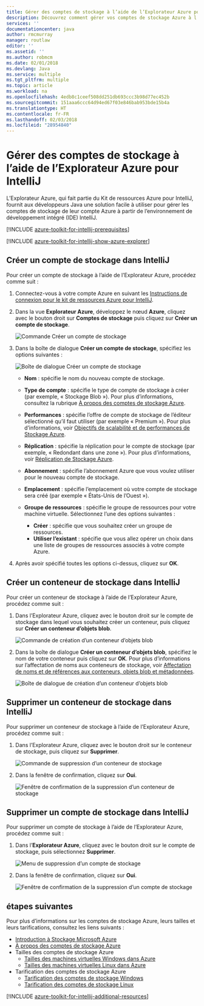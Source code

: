 ```yaml
---
title: Gérer des comptes de stockage à l’aide de l’Explorateur Azure pour IntelliJ
description: Découvrez comment gérer vos comptes de stockage Azure à l’aide de l’Explorateur Azure pour IntelliJ.
services: ''
documentationcenter: java
author: rmcmurray
manager: routlaw
editor: ''
ms.assetid: ''
ms.author: robmcm
ms.date: 02/01/2018
ms.devlang: Java
ms.service: multiple
ms.tgt_pltfrm: multiple
ms.topic: article
ms.workload: na
ms.openlocfilehash: 4edb8c1ceef508dd251db693ccc3b98d77ec452b
ms.sourcegitcommit: 151aaa6ccc64d94ed67f03e846bab953bde15b4a
ms.translationtype: HT
ms.contentlocale: fr-FR
ms.lasthandoff: 02/03/2018
ms.locfileid: "28954840"
---
```

# <a name="manage-storage-accounts-by-using-the-azure-explorer-for-intellij"></a>Gérer des comptes de stockage à l’aide de l’Explorateur Azure pour IntelliJ

L’Explorateur Azure, qui fait partie du Kit de ressources Azure pour IntelliJ, fournit aux développeurs Java une solution facile à utiliser pour gérer les comptes de stockage de leur compte Azure à partir de l’environnement de développement intégré (IDE) IntelliJ.

[!INCLUDE [azure-toolkit-for-intellij-prerequisites](../includes/azure-toolkit-for-intellij-prerequisites.md)]

[!INCLUDE [azure-toolkit-for-intellij-show-azure-explorer](../includes/azure-toolkit-for-intellij-show-azure-explorer.md)]

## <a name="create-a-storage-account-in-intellij"></a>Créer un compte de stockage dans IntelliJ

Pour créer un compte de stockage à l’aide de l’Explorateur Azure, procédez comme suit :

1. Connectez-vous à votre compte Azure en suivant les [Instructions de connexion pour le kit de ressources Azure pour IntelliJ]. 

2. Dans la vue **Explorateur Azure**, développez le nœud **Azure**, cliquez avec le bouton droit sur **Comptes de stockage** puis cliquez sur **Créer un compte de stockage**.

   ![Commande Créer un compte de stockage][CS01]

3. Dans la boîte de dialogue **Créer un compte de stockage**, spécifiez les options suivantes :

   ![Boîte de dialogue Créer un compte de stockage][CS02]

   * **Nom** : spécifie le nom du nouveau compte de stockage.

   * **Type de compte** : spécifie le type de compte de stockage à créer (par exemple, « Stockage Blob »). Pour plus d’informations, consultez la rubrique [À propos des comptes de stockage Azure]. 

   * **Performances** : spécifie l’offre de compte de stockage de l’éditeur sélectionné qu’il faut utiliser (par exemple « Premium »). Pour plus d’informations, voir [Objectifs de scalabilité et de performances de Stockage Azure]. 

   * **Réplication** : spécifie la réplication pour le compte de stockage (par exemple, « Redondant dans une zone »). Pour plus d’informations, voir [Réplication de Stockage Azure]. 

   * **Abonnement** : spécifie l’abonnement Azure que vous voulez utiliser pour le nouveau compte de stockage.

   * **Emplacement** : spécifie l’emplacement où votre compte de stockage sera créé (par exemple « États-Unis de l’Ouest »).

   * **Groupe de ressources** : spécifie le groupe de ressources pour votre machine virtuelle. Sélectionnez l’une des options suivantes :
      * **Créer** : spécifie que vous souhaitez créer un groupe de ressources.
      * **Utiliser l’existant** : spécifie que vous allez opérer un choix dans une liste de groupes de ressources associés à votre compte Azure.

4. Après avoir spécifié toutes les options ci-dessus, cliquez sur **OK**.

## <a name="create-a-storage-container-in-intellij"></a>Créer un conteneur de stockage dans IntelliJ

Pour créer un conteneur de stockage à l’aide de l’Explorateur Azure, procédez comme suit :

1. Dans l’Explorateur Azure, cliquez avec le bouton droit sur le compte de stockage dans lequel vous souhaitez créer un conteneur, puis cliquez sur **Créer un conteneur d’objets blob**.

   ![Commande de création d’un conteneur d’objets blob][CC01]

2. Dans la boîte de dialogue **Créer un conteneur d’objets blob**, spécifiez le nom de votre conteneur puis cliquez sur **OK**. Pour plus d’informations sur l’affectation de noms aux conteneurs de stockage, voir [Affectation de noms et de références aux conteneurs, objets blob et métadonnées].

   ![Boîte de dialogue de création d’un conteneur d’objets blob][CC02]

## <a name="delete-a-storage-container-in-intellij"></a>Supprimer un conteneur de stockage dans IntelliJ

Pour supprimer un conteneur de stockage à l’aide de l’Explorateur Azure, procédez comme suit :

1. Dans l’Explorateur Azure, cliquez avec le bouton droit sur le conteneur de stockage, puis cliquez sur **Supprimer**.

   ![Commande de suppression d’un conteneur de stockage][DC01]

2. Dans la fenêtre de confirmation, cliquez sur **Oui**.

   ![Fenêtre de confirmation de la suppression d’un conteneur de stockage][DC02]

## <a name="delete-a-storage-account-in-intellij"></a>Supprimer un compte de stockage dans IntelliJ

Pour supprimer un compte de stockage à l’aide de l’Explorateur Azure, procédez comme suit :

1. Dans l’**Explorateur Azure**, cliquez avec le bouton droit sur le compte de stockage, puis sélectionnez **Supprimer**.

   ![Menu de suppression d’un compte de stockage][DS01]

2. Dans la fenêtre de confirmation, cliquez sur **Oui**.

   ![Fenêtre de confirmation de la suppression d’un compte de stockage][DS02]

## <a name="next-steps"></a>étapes suivantes

Pour plus d’informations sur les comptes de stockage Azure, leurs tailles et leurs tarifications, consultez les liens suivants :

* [Introduction à Stockage Microsoft Azure]
* [À propos des comptes de stockage Azure]
* Tailles des comptes de stockage Azure
  * [Tailles des machines virtuelles Windows dans Azure]
  * [Tailles des machines virtuelles Linux dans Azure]
* Tarification des comptes de stockage Azure
  * [Tarification des comptes de stockage Windows]
  * [Tarification des comptes de stockage Linux]

[!INCLUDE [azure-toolkit-for-intellij-additional-resources](../includes/azure-toolkit-for-intellij-additional-resources.md)]

<!-- URL List -->

[Instructions de connexion pour le kit de ressources Azure pour IntelliJ]: ./azure-toolkit-for-intellij-sign-in-instructions.md
[Introduction à Stockage Microsoft Azure]: /azure/storage/storage-introduction
[À propos des comptes de stockage Azure]: /azure/storage/storage-create-storage-account
[Réplication de Stockage Azure]: /azure/storage/storage-redundancy
[Objectifs de scalabilité et de performances de Stockage Azure]: /azure/storage/storage-scalability-targets
[Affectation de noms et de références aux conteneurs, objets blob et métadonnées]: http://go.microsoft.com/fwlink/?LinkId=255555

[Tailles des machines virtuelles Windows dans Azure]: /azure/virtual-machines/virtual-machines-windows-sizes
[Tailles des machines virtuelles Linux dans Azure]: /azure/virtual-machines/virtual-machines-linux-sizes
[Tarification des comptes de stockage Windows]: /pricing/details/virtual-machines/windows/
[Tarification des comptes de stockage Linux]: /pricing/details/virtual-machines/linux/

<!-- IMG List -->

[CS01]: media/azure-toolkit-for-intellij-managing-storage-accounts-using-azure-explorer/CS01.png
[CS02]: media/azure-toolkit-for-intellij-managing-storage-accounts-using-azure-explorer/CS02.png
[CC01]: media/azure-toolkit-for-intellij-managing-storage-accounts-using-azure-explorer/CC01.png
[CC02]: media/azure-toolkit-for-intellij-managing-storage-accounts-using-azure-explorer/CC02.png

[DS01]: media/azure-toolkit-for-intellij-managing-storage-accounts-using-azure-explorer/DS01.png
[DS02]: media/azure-toolkit-for-intellij-managing-storage-accounts-using-azure-explorer/DS02.png
[DC01]: media/azure-toolkit-for-intellij-managing-storage-accounts-using-azure-explorer/DC01.png
[DC02]: media/azure-toolkit-for-intellij-managing-storage-accounts-using-azure-explorer/DC02.png

